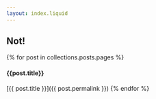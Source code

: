 ```yaml
---
layout: index.liquid
---
```

## Not!

{% for post in collections.posts.pages %}
#### {{post.title}}

[{{ post.title }}]({{ post.permalink }})
{% endfor %}
